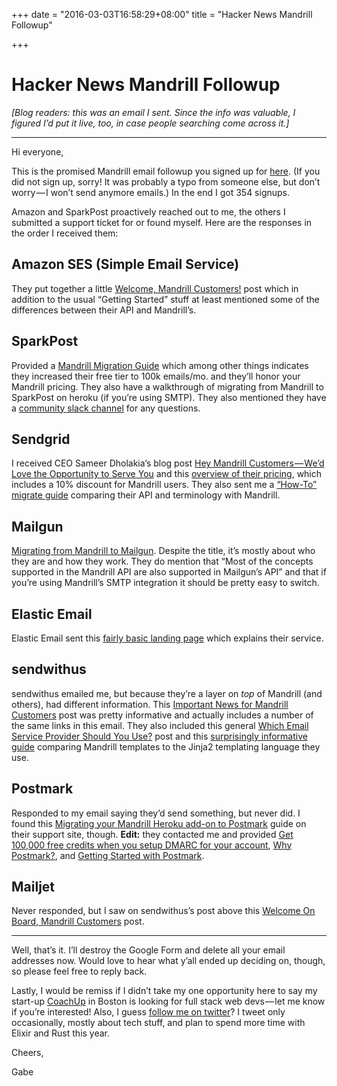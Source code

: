 +++
date = "2016-03-03T16:58:29+08:00"
title = "Hacker News Mandrill Followup"

+++

# Hacker News Mandrill Followup

*[Blog readers: this was an email I sent. Since the info was valuable, I figured I’d put it live, too, in case people searching come across it.]*

---

Hi everyone,

This is the promised Mandrill email followup you signed up for [here](https://news.ycombinator.com/item?id=11173325). (If you did not sign up, sorry! It was probably a typo from someone else, but don’t worry — I won’t send anymore emails.) In the end I got 354 signups.

Amazon and SparkPost proactively reached out to me, the others I submitted a support ticket for or found myself. Here are the responses in the order I received them:

## Amazon SES (Simple Email Service)

They put together a little [Welcome, Mandrill Customers!](http://sesblog.amazon.com/post/Tx9AXP03VIZDLH/Welcome-Mandrill-Customers) post which in addition to the usual “Getting Started” stuff at least mentioned some of the differences between their API and Mandrill’s.

## SparkPost

Provided a [Mandrill Migration Guide](https://www.sparkpost.com/mandrill-migration-guide) which among other things indicates they increased their free tier to 100k emails/mo. and they’ll honor your Mandrill pricing. They also have a walkthrough of migrating from Mandrill to SparkPost on heroku (if you’re using SMTP). They also mentioned they have a [community slack channel](http://slack.sparkpost.com/) for any questions.

## Sendgrid

I received CEO Sameer Dholakia’s blog post [Hey Mandrill Customers — We’d Love the Opportunity to Serve You](https://sendgrid.com/blog/hey-mandrill-customers-wed-love-the-opportunity-to-serve-you/) and this [overview of their pricing](https://sendgrid.com/marketing/mandrill-alternative), which includes a 10% discount for Mandrill users. They also sent me a [“How-To” migrate guide](https://sendgrid.com/blog/how-to-migrate-from-mandrill-to-sendgrid/) comparing their API and terminology with Mandrill.

## Mailgun

[Migrating from Mandrill to Mailgun](http://blog.mailgun.com/migrating-from-mandrill-to-mailgun/). Despite the title, it’s mostly about who they are and how they work. They do mention that “Most of the concepts supported in the Mandrill API are also supported in Mailgun’s API” and that if you’re using Mandrill’s SMTP integration it should be pretty easy to switch.

## Elastic Email

Elastic Email sent this [fairly basic landing page](http://elasticemail.com/post/where-to-move-from-mandrill) which explains their service.

## sendwithus

sendwithus emailed me, but because they’re a layer on *top* of Mandrill (and others), had different information. This [Important News for Mandrill Customers](http://blog.sendwithus.com/mandrill-announcement/) post was pretty informative and actually includes a number of the same links in this email. They also included this general [Which Email Service Provider Should You Use?](http://blog.sendwithus.com/which-email-service-provider-should-you-use/) post and this [surprisingly informative guide](https://support.sendwithus.com/templating/mandrill_conversion/) comparing Mandrill templates to the Jinja2 templating language they use.

## Postmark

Responded to my email saying they’d send something, but never did. I found this [Migrating your Mandrill Heroku add-on to Postmark](http://support.postmarkapp.com/article/1003-migrating-your-mandrill-heroku-add-on-to-postmark) guide on their support site, though. **Edit:** they contacted me and provided [Get 100,000 free credits when you setup DMARC for your account](https://postmarkapp.com/blog/100-000-free-credits-to-help-us-support-dmarc), [Why Postmark?](https://postmarkapp.com/why), and [Getting Started with Postmark](http://support.postmarkapp.com/article/1002-getting-started-with-postmark).

## Mailjet

Never responded, but I saw on sendwithus’s post above this [Welcome On Board, Mandrill Customers](https://www.mailjet.com/blog/mandrill-alternative/) post.

---

Well, that’s it. I’ll destroy the Google Form and delete all your email addresses now. Would love to hear what y’all ended up deciding on, though, so please feel free to reply back.

Lastly, I would be remiss if I didn’t take my one opportunity here to say my start-up [CoachUp](https://www.coachup.com/) in Boston is looking for full stack web devs — let me know if you’re interested! Also, I guess [follow me on twitter](https://twitter.com/losvedir)? I tweet only occasionally, mostly about tech stuff, and plan to spend more time with Elixir and Rust this year.

Cheers,

Gabe
